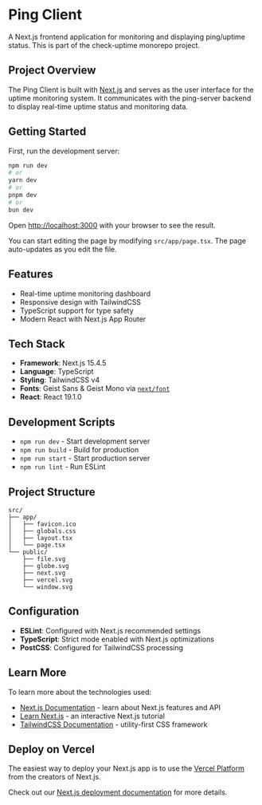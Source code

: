 # Ping Client

A Next.js frontend application for monitoring and displaying ping/uptime status. This is part of the check-uptime monorepo project.

## Project Overview

The Ping Client is built with [Next.js](https://nextjs.org) and serves as the user interface for the uptime monitoring system. It communicates with the ping-server backend to display real-time uptime status and monitoring data.

## Getting Started

First, run the development server:

```bash
npm run dev
# or
yarn dev
# or
pnpm dev
# or
bun dev
```

Open [http://localhost:3000](http://localhost:3000) with your browser to see the result.

You can start editing the page by modifying `src/app/page.tsx`. The page auto-updates as you edit the file.

## Features

- Real-time uptime monitoring dashboard
- Responsive design with TailwindCSS
- TypeScript support for type safety
- Modern React with Next.js App Router

## Tech Stack

- **Framework**: Next.js 15.4.5
- **Language**: TypeScript
- **Styling**: TailwindCSS v4
- **Fonts**: Geist Sans & Geist Mono via [`next/font`](https://nextjs.org/docs/app/building-your-application/optimizing/fonts)
- **React**: React 19.1.0

## Development Scripts

- `npm run dev` - Start development server
- `npm run build` - Build for production
- `npm run start` - Start production server
- `npm run lint` - Run ESLint

## Project Structure

```text
src/
├── app/
│   ├── favicon.ico
│   ├── globals.css
│   ├── layout.tsx
│   └── page.tsx
└── public/
    ├── file.svg
    ├── globe.svg
    ├── next.svg
    ├── vercel.svg
    └── window.svg
```

## Configuration

- **ESLint**: Configured with Next.js recommended settings
- **TypeScript**: Strict mode enabled with Next.js optimizations
- **PostCSS**: Configured for TailwindCSS processing

## Learn More

To learn more about the technologies used:

- [Next.js Documentation](https://nextjs.org/docs) - learn about Next.js features and API
- [Learn Next.js](https://nextjs.org/learn) - an interactive Next.js tutorial
- [TailwindCSS Documentation](https://tailwindcss.com/docs) - utility-first CSS framework

## Deploy on Vercel

The easiest way to deploy your Next.js app is to use the [Vercel Platform](https://vercel.com/new?utm_medium=default-template&filter=next.js&utm_source=create-next-app&utm_campaign=create-next-app-readme) from the creators of Next.js.

Check out our [Next.js deployment documentation](https://nextjs.org/docs/app/building-your-application/deploying) for more details.
